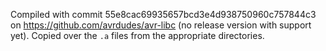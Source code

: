 Compiled with commit 55e8cac69935657bcd3e4d938750960c757844c3 on https://github.com/avrdudes/avr-libc (no release version with support yet). Copied over the `.a` files from the appropriate directories.
